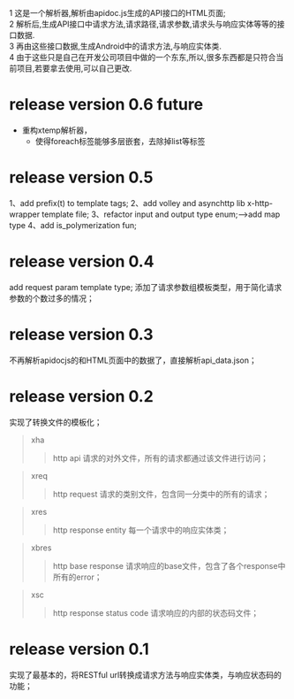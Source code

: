 1 这是一个解析器,解析由apidoc.js生成的API接口的HTML页面;<br>
2 解析后,生成API接口中请求方法,请求路径,请求参数,请求头与响应实体等等的接口数据.<br>
3 再由这些接口数据,生成Android中的请求方法,与响应实体类.<br>
4 由于这些只是自己在开发公司项目中做的一个东东,所以,很多东西都是只符合当前项目,若要拿去使用,可以自己更改.


release version 0.6 future
==========================
* 重构xtemp解析器，
    * 使得foreach标签能够多层嵌套，去除掉list等标签

release version 0.5
===================
1、add prefix(t) to template tags;
2、add volley and asynchttp lib x-http-wrapper template file;
3、refactor input and output type enum;-->add map type
4、add is_polymerization fun;

release version 0.4
===================
add request param template type;
添加了请求参数组模板类型，用于简化请求参数的个数过多的情况；

release version 0.3
===================
不再解析apidocjs的和HTML页面中的数据了，直接解析api_data.json；

release version 0.2
===================
实现了转换文件的模板化；
>xha
>>http api
>>请求的对外文件，所有的请求都通过该文件进行访问；

>xreq
>>http request
>>请求的类别文件，包含同一分类中的所有的请求；

>xres
>>http response entity
>>每一个请求中的响应实体类；

>xbres
>>http base response
>>请求响应的base文件，包含了各个response中所有的error；

>xsc
>>http response status code
>>请求响应的内部的状态码文件；

release version 0.1
===================
实现了最基本的，将RESTful url转换成请求方法与响应实体类，与响应状态码的功能；
